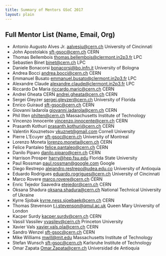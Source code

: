 ```yaml
---
title: Summary of Mentors GSoC 2017 
layout: plain
---
```


## Full Mentor List (Name, Email, Org)

* Antonio Augusto Alves Jr. [aalvesju@cern.ch](mailto:aalvesju@cern.ch) University of Cincinnati
* John Apostolakis [sft-gsoc@cern.ch](mailto:sft-gsoc@cern.ch) CERN
* Thomas Bellembois [thomas.bellembois@clermont.in2p3.fr](mailto:thomas.bellembois@clermont.in2p3.fr) LPC
* Sebastien Binet [binet@cern.ch](mailto:binet@cern.ch) LPC
* Daniele Bonacorsi [bonacorsi@bo.infn.it](mailto:bonacorsi@bo.infn.it) University of Bologna
* Andrea Bocci [andrea.bocci@cern.ch](mailto:andrea.bocci@cern.ch) CERN
* Emmanuel Busato [emmanuel.busato@clermont.in2p3.fr](mailto:emmanuel.busato@clermont.in2p3.fr) LPC
* Alexandre Claude [alexandre.claude@clermont.in2p3.fr](mailto:alexandre.claude@clermont.in2p3.fr) LPC
* Riccardo De Maria [riccardo.maric@cern.ch](mailto:riccardo.maric@cern.ch) CERN
* Andrei Gheata CERN [andrei.gheata@cern.ch](mailto:andrei.gheata@cern.ch) CERN
* Sergei Gleyzer [sergei.gleyzer@cern.ch](mailto:sergei.gleyzer@cern.ch) University of Florida
* Enrico Guiraud [sft-gsoc@cern.ch](mailto:sft-gsoc@cern.ch) CERN
* Giovanni Iadarola [giovanni.iadarola@cern.ch](mailto:giovanni.iadarola@cern.ch) CERN
* Phil Ilten [philten@cern.ch](mailto:philten@cern.ch) Massachusetts Institute of Technology
* Vincenzo Innocente [vincenzo.innocente@cern.ch](mailto:vincenzo.innocente@cern.ch) CERN
* Prasanth Kothuri [prasanth.kothuri@cern.ch](mailto:prasanth.kothuri@cern.ch) CERN
* Valentin Kouznetsov [vkuznet@gmail.com](mailto:vkuznet@gmail.com) Cornell University
* Pierre L’Ecuyer [sft-gsoc@cern.ch](mailto:sft-gsoc@cern.ch) University of Montreal
* Lorenzo Moneta [lorenzo.moneta@cern.ch](mailto:lorenzo.moneta@cern.ch) CERN
* Felice Pantaleo [felice.pantaleo@cern.ch](mailto:felice.pantaleo@cern.ch) CERN
* Danilo Piparo [danilo.piparo@cern.ch](mailto:danilo.piparo@cern.ch) CERN
* Harrison Prosper [harry@hep.fsu.edu](mailto:harry@hep.fsu.edu) Florida State University 
* Paul Rossman [paul.rossman@google.com](mailto:paul.rossman@google.com) Google 
* Diego Restrepo [alejandro.restrepo@udea.edu.co](mailto:alejandro.restrepo@udea.edu.co) University of Antioquia
* Eduardo Rodrigues [eduardo.rogrigues@cern.ch](mailto:eduardo.rogrigues@cern.ch) University of Cincinnati
* Marco Rovere [marco.rovere@cern.ch](mailto:marco.rovere@cern.ch) CERN
* Enric Tejedor Saavedra [etejedor@cern.ch](mailto:etejedor@cern.ch) CERN
* Oksana Shadura [oksana.shadura@cern.ch](mailto:oksana.shadura@cern.ch) National Technical University of Ukraine
* Kyrre Sjobak [kyrre.ness.sjoebaek@cern.ch](mailto:kyrre.ness.sjoebaek@cern.ch) CERN
* Thomas Stevenson [t.j.stevenson@qmul.ac.uk](mailto:t.j.stevenson@qmul.ac.uk) Queen Mary University of London
* Kacper Surdy [kacper.surdy@cern.ch](mailto:kacper.surdy@cern.ch) CERN
* Vassil Vassilev [vvasilev@cern.ch](mailto:vvasilev@cern.ch) Princeton University
* Xavier Vals [xavier.vals.pla@cern.ch](mailto:xavier.vals.pla@cern.ch) CERN
* Sandro Wenzel [sft-gsoc@cern.ch](mailto:sft-gsoc@cern.ch) CERN
* Mike Williams [mwill@mit.edu](mailto:mwill@mit.edu) Massachusetts Institute of Technology
* Stefan Wunsch [sft-gsoc@cern.ch](mailto:sft-gsoc@cern.ch) Karlsruhe Institute of Technology
* Omar Zapata [Omar.Zapata@cern.ch](mailto:Omar.Zapata@cern.ch) Universidad de Antioquia
